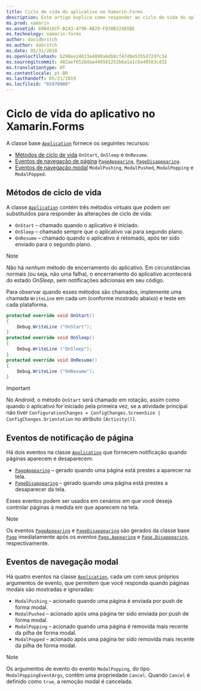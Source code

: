 ```yaml
---
title: Ciclo de vida do aplicativo no Xamarin.Forms
description: Este artigo explica como responder ao ciclo de vida do aplicativo, incluindo métodos do ciclo de vida, eventos de notificação de página e eventos de navegação modal.
ms.prod: xamarin
ms.assetid: 69B416CF-B243-4790-AB29-F030B32465BE
ms.technology: xamarin-forms
author: davidbritch
ms.author: dabritch
ms.date: 05/31/2018
ms.openlocfilehash: b298ee24633e4098a6db8cf47d8e5355d72d7c34
ms.sourcegitcommit: 482aef652bdaa440561252b6a1a1c0a40583cd32
ms.translationtype: HT
ms.contentlocale: pt-BR
ms.lasthandoff: 05/21/2019
ms.locfileid: "65970900"
---
```

# <a name="xamarinforms-app-lifecycle"></a>Ciclo de vida do aplicativo no Xamarin.Forms

A classe base [`Application`](xref:Xamarin.Forms.Application) fornece os seguintes recursos:

- [Métodos de ciclo de vida](#Lifecycle_Methods) `OnStart`, `OnSleep` e `OnResume`.
- [Eventos de navegação de página](#page) [`PageAppearing`](xref:Xamarin.Forms.Application.PageAppearing), [`PageDisappearing`](xref:Xamarin.Forms.Application.PageDisappearing).
- [Eventos de navegação modal](#modal) `ModalPushing`, `ModalPushed`, `ModalPopping` e `ModalPopped`.

<a name="Lifecycle_Methods" />

## <a name="lifecycle-methods"></a>Métodos de ciclo de vida

A classe [`Application`](xref:Xamarin.Forms.Application) contém três métodos virtuais que podem ser substituídos para responder às alterações de ciclo de vida:

- `OnStart` – chamado quando o aplicativo é iniciado.
- `OnSleep` – chamado sempre que o aplicativo vai para segundo plano.
- `OnResume` – chamado quando o aplicativo é retomado, após ter sido enviado para o segundo plano.

> [!NOTE]
> Não há *nenhum* método de encerramento do aplicativo. Em circunstâncias normais (ou seja, não uma falha), o encerramento do aplicativo acontecerá do estado *OnSleep*, sem notificações adicionais em seu código.

Para observar quando esses métodos são chamados, implemente uma chamada `WriteLine` em cada um (conforme mostrado abaixo) e teste em cada plataforma.

```csharp
protected override void OnStart()
{
    Debug.WriteLine ("OnStart");
}
protected override void OnSleep()
{
    Debug.WriteLine ("OnSleep");
}
protected override void OnResume()
{
    Debug.WriteLine ("OnResume");
}
```

> [!IMPORTANT]
> No Android, o método `OnStart` será chamado em rotação, assim como quando o aplicativo for iniciado pela primeira vez, se a atividade principal não tiver `ConfigurationChanges = ConfigChanges.ScreenSize | ConfigChanges.Orientation` no atributo `[Activity()]`.

<a name="page" />

## <a name="page-notification-events"></a>Eventos de notificação de página

Há dois eventos na classe [`Application`](xref:Xamarin.Forms.Application) que fornecem notificação quando páginas aparecem e desaparecem:

- [`PageAppearing`](xref:Xamarin.Forms.Application.PageAppearing) – gerado quando uma página está prestes a aparecer na tela.
- [`PageDisappearing`](xref:Xamarin.Forms.Application.PageDisappearing) – gerado quando uma página está prestes a desaparecer da tela.

Esses eventos podem ser usados em cenários em que você deseja controlar páginas à medida em que aparecem na tela.

> [!NOTE]
> Os eventos [`PageAppearing`](xref:Xamarin.Forms.Application.PageAppearing) e [`PageDisappearing`](xref:Xamarin.Forms.Application.PageDisappearing) são gerados da classe base [`Page`](xref:Xamarin.Forms.Page) imediatamente após os eventos [`Page.Appearing`](xref:Xamarin.Forms.Page.Appearing) e [`Page.Disappearing`](xref:Xamarin.Forms.Page.Disappearing), respectivamente.

<a name="modal" />

## <a name="modal-navigation-events"></a>Eventos de navegação modal

Há quatro eventos na classe [`Application`](xref:Xamarin.Forms.Application), cada um com seus próprios argumentos de evento, que permitem que você responda quando páginas modais são mostradas e ignoradas:

- `ModalPushing` – acionado quando uma página é enviada por push de forma modal.
- `ModalPushed` – acionado após uma página ter sido enviada por push de forma modal.
- `ModalPopping` – acionado quando uma página é removida mais recente da pilha de forma modal.
- `ModalPopped` – acionado após uma página ter sido removida mais recente da pilha de forma modal.

> [!NOTE]
> Os argumentos de evento do evento `ModalPopping`, do tipo `ModalPoppingEventArgs`, contêm uma propriedade `Cancel`. Quando `Cancel` é definido como `true`, a remoção modal é cancelada.
